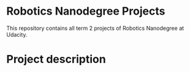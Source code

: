 # Robotics Nanodegree Projects

This repository contains all term 2 projects of Robotics Nanodegree at Udacity.

# Project description
